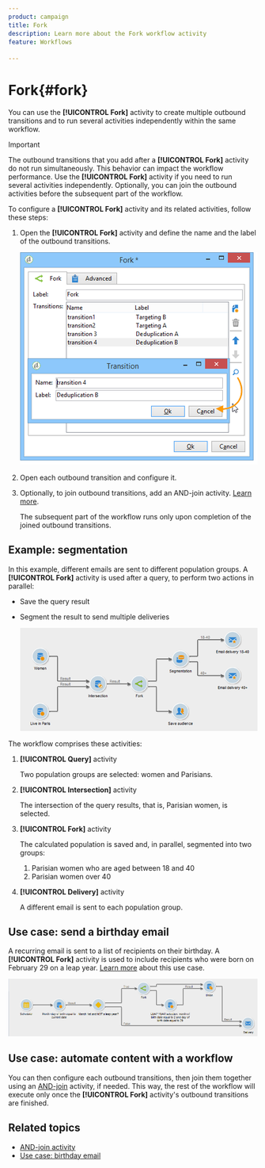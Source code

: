 ```yaml
---
product: campaign
title: Fork
description: Learn more about the Fork workflow activity
feature: Workflows

---
```

# Fork{#fork}



You can use the **[!UICONTROL Fork]** activity to create multiple outbound transitions and to run several activities independently within the same workflow.

>[!IMPORTANT]
>
>The outbound transitions that you add after a **[!UICONTROL Fork]** activity do not run simultaneously. This behavior can impact the workflow performance. Use the **[!UICONTROL Fork]** activity if you need to run several activities independently. Optionally, you can join the outbound activities before the subsequent part of the workflow.

To configure a **[!UICONTROL Fork]** activity and its related activities, follow these steps:

1. Open the **[!UICONTROL Fork]** activity and define the name and the label of the outbound transitions.

    ![](assets/s_user_segmentation_fork.png)

1. Open each outbound transition and configure it.
1. Optionally, to join outbound transitions, add an AND-join activity. [Learn more](and-join.md).

   The subsequent part of the workflow runs only upon completion of the joined outbound transitions.

## Example: segmentation

In this example, different emails are sent to different population groups. A **[!UICONTROL Fork]** activity is used after a query, to perform two actions in parallel:

* Save the query result
* Segment the result to send multiple deliveries

    ![The fork activity follows the intersection of two queries and precedes a list update activity and a split activity.](assets/wkf_fork_example.png)

The workflow comprises these activities:

1. **[!UICONTROL Query]** activity

   Two population groups are selected: women and Parisians.

1. **[!UICONTROL Intersection]** activity

   The intersection of the query results, that is, Parisian women, is selected.

1. **[!UICONTROL Fork]** activity

   The calculated population is saved and, in parallel, segmented into two groups:

   1. Parisian women who are aged between 18 and 40
   1. Parisian women over 40

1. **[!UICONTROL Delivery]** activity

   A different email is sent to each population group.

## Use case: send a birthday email

A recurring email is sent to a list of recipients on their birthday. A **[!UICONTROL Fork]** activity is used to include recipients who were born on February 29 on a leap year. [Learn more](send-a-birthday-email.md) about this use case.

![The fork activity follows a test activity and precedes two query activities.](assets/birthday-workflow_usecase_1.png)

## Use case: automate content with a workflow


You can then configure each outbound transitions, then join them together using an [AND-join](and-join.md) activity, if needed. This way, the rest of the workflow will execute only once the **[!UICONTROL Fork]** activity's outbound transitions are finished.

## Related topics

* [AND-join activity](and-join.md)
* [Use case: birthday email](send-a-birthday-email.md)
